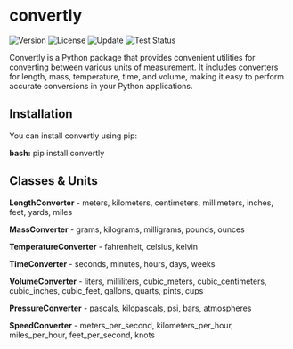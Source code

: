 # convertly
![Version](https://img.shields.io/badge/pypi-v0.0.3-blue)
![License](https://img.shields.io/badge/license-MIT-green)
![Update](https://img.shields.io/badge/last_updated-7/11/24-green)
![Test Status](https://github.com/NarenDawar/convertly/workflows/Tests/badge.svg)


Convertly is a Python package that provides convenient utilities for converting between various units of measurement. It includes converters for length, mass, temperature, time, and volume, making it easy to perform accurate conversions in your Python applications.

## Installation

You can install convertly using pip:

**bash:**
pip install convertly

## Classes & Units

**LengthConverter** - meters, kilometers, centimeters, millimeters, inches, feet, yards, miles

**MassConverter** - grams, kilograms, milligrams, pounds, ounces

**TemperatureConverter** - fahrenheit, celsius, kelvin

**TimeConverter** - seconds, minutes, hours, days, weeks

**VolumeConverter** - liters, milliliters, cubic_meters, cubic_centimeters, cubic_inches, cubic_feet, gallons, quarts, pints, cups

**PressureConverter** - pascals, kilopascals, psi, bars, atmospheres

**SpeedConverter** - meters_per_second, kilometers_per_hour, miles_per_hour, feet_per_second, knots




